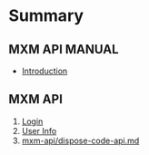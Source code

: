 # Summary

## MXM API MANUAL

* [Introduction](//README.md)

## MXM API

1. [Login](/mxm-api/login-api.md)
2. [User Info](/mxm-api/user-info-api.md)
3.  [mxm-api/dispose-code-api.md](/mxm-api/dispose-code-api.md)



